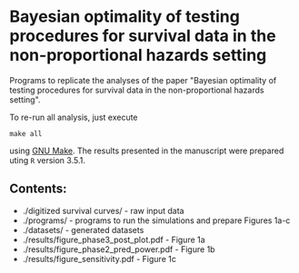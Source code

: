 # Bayesian optimality of testing procedures for survival data in the non-proportional hazards setting
Programs to replicate the analyses of the paper "Bayesian optimality of testing procedures for survival data in the non-proportional hazards setting".

To re-run all analysis, just execute 
```
make all
```
using [GNU Make](https://www.gnu.org/software/make/). The results presented in the manuscript were prepared uting `R` version 3.5.1.

Contents:
---------

* ./digitized survival curves/ - raw input data
* ./programs/ - programs to run the simulations and prepare Figures 1a-c
* ./datasets/ - generated datasets
* ./results/figure_phase3_post_plot.pdf - Figure 1a
* ./results/figure_phase2_pred_power.pdf - Figure 1b
* ./results/figure_sensitivity.pdf - Figure 1c
